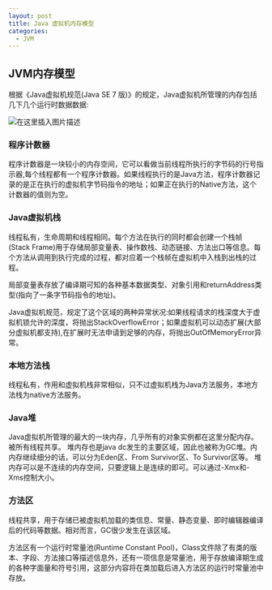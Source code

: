 ```yaml
---
layout: post
title: Java 虚拟机内存模型
categories: 
  - JVM
---
```


## JVM内存模型
根据《Java虚拟机规范(Java SE 7 版)》的规定，Java虚拟机所管理的内存包括几下几个运行时数据数据:

![在这里插入图片描述](https://keji-image.oss-cn-hangzhou.aliyuncs.com/super-blog/Jvm%E5%86%85%E5%AD%98%E6%A8%A1%E5%9E%8B.png)

<!-- more -->

### 程序计数器
程序计数器是一块较小的内存空间，它可以看做当前线程所执行的字节码的行号指示器,每个线程都有一个程序计数器。如果线程执行的是Java方法，程序计数器记录的是正在执行的虚拟机字节码指令的地址；如果正在执行的Native方法，这个计数器的值则为空。

### Java虚拟机栈
线程私有，生命周期和线程相同。每个方法在执行的同时都会创建一个栈帧(Stack Frame)用于存储局部变量表、操作数栈、动态链接、方法出口等信息。每个方法从调用到执行完成的过程，都对应着一个栈帧在虚拟机中入栈到出栈的过程。

局部变量表存放了编译期可知的各种基本数据类型、对象引用和returnAddress类型(指向了一条字节码指令的地址)。

Java虚拟机规范，规定了这个区域的两种异常状况:如果线程请求的栈深度大于虚拟机锁允许的深度，将抛出StackOverflowError；如果虚拟机可以动态扩展(大部分虚拟机都支持),在扩展时无法申请到足够的内存，将抛出OutOfMemoryError异常。

### 本地方法栈
线程私有，作用和虚拟机栈非常相似，只不过虚拟机栈为Java方法服务，本地方法栈为native方法服务。

### Java堆
Java虚拟机所管理的最大的一块内存，几乎所有的对象实例都在这里分配内存。被所有线程共享。
堆内存也是java dc发生的主要区域，因此也被称为GC堆。内内存继续细分的话，可以分为Eden区、From Survivor区、To Survivor区等。
堆内存可以是不连续的内存空间，只要逻辑上是连续的即可。可以通过-Xmx和-Xms控制大小。

### 方法区
线程共享，用于存储已被虚拟机加载的类信息、常量、静态变量、即时编辑器编译后的代码等数据。相对而言，GC很少发生在该区域。

方法区有一个运行时常量池(Runtime Constant Pool)，Class文件除了有类的版本、字段、方法接口等描述信息外，还有一项信息是常量池，用于存放编译期生成的各种字面量和符号引用，这部分内容将在类加载后进入方法区的运行时常量池中存放。